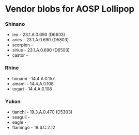 # Vendor blobs for AOSP Lollipop

### Shinano
* leo      - 23.1.A.0.690 (D6603)
* aries    - 23.1.A.0.690 (D5803)
* scorpion -
* sirius   - 23.1.A.0.690 (D6503)
* castor   -

### Rhine
* honami   - 14.4.A.0.157
* amami    - 14.4.A.0.108
* togari   - 14.4.A.0.108

### Yukon
* tianchi  - 19.3.A.0.470 (D5303)
* seagull  -
* eagle    -
* flamingo - 18.4.C.2.12
